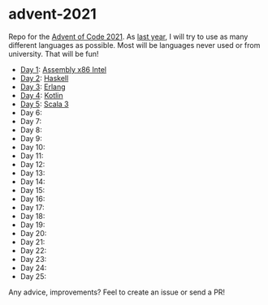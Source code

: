 # advent-2021

Repo for the [Advent of Code 2021](https://adventofcode.com/2021).
As [last year](https://github.com/pierrefourgeaud/advent-2020), I will try to use as many different languages as possible. Most will be languages never used or from university. That will be fun!

- [Day 1](./day-1/README.md): [Assembly x86 Intel](https://en.wikipedia.org/wiki/X86_assembly_language)
- [Day 2](./day-2/README.md): [Haskell](https://www.haskell.org/)
- [Day 3](./day-3/README.md): [Erlang](https://www.erlang.org/)
- [Day 4](./day-4/README.md): [Kotlin](https://kotlinlang.org/)
- [Day 5](./day-5/README.md): [Scala 3](https://scala-lang.org/)
- Day 6:
- Day 7:
- Day 8:
- Day 9:
- Day 10:
- Day 11:
- Day 12:
- Day 13:
- Day 14:
- Day 15:
- Day 16:
- Day 17:
- Day 18:
- Day 19:
- Day 20:
- Day 21:
- Day 22:
- Day 23:
- Day 24:
- Day 25:

Any advice, improvements? Feel to create an issue or send a PR!
